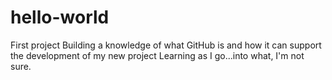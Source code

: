 # hello-world
First project
Building a knowledge of what GitHub is and how it can support the development of my new project
Learning as I go...into what, I'm not sure.
